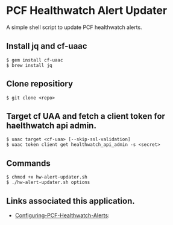 
# PCF Healthwatch Alert Updater

A simple shell script to update PCF healthwatch alerts.


## Install jq and cf-uaac
```
$ gem install cf-uaac
$ brew install jq
```

## Clone repositiory
```
$ git clone <repo>
```

## Target cf UAA and fetch a client token for haelthwatch api admin.
```
$ uaac target <cf-uaa> [--skip-ssl-validation]
$ uaac token client get healthwatch_api_admin -s <secret>
```
  
## Commands
```
$ chmod +x hw-alert-updater.sh
$ ./hw-alert-updater.sh options
```

## Links associated this application.

- [Configuring-PCF-Healthwatch-Alerts](https://docs.pivotal.io/pcf-healthwatch/1-2/api/alerts.html):
